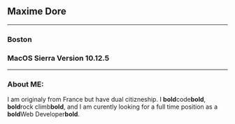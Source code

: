 ## Maxime Dore

---

### Boston
### MacOS Sierra Version 10.12.5

---

### About ME:
I am originaly from France but have dual citizneship. I **bold**code**bold**, **bold**rock climb**bold**, and I am curently looking for a full time position as a **bold**Web Developer**bold**.
